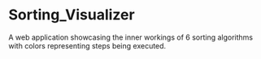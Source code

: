 # Sorting_Visualizer
A web application showcasing the inner workings of 6 sorting algorithms with colors representing steps being executed.
